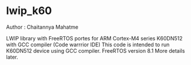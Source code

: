 lwip_k60
========
Author : Chaitannya Mahatme

LWIP library with FreeRTOS portes for ARM Cortex-M4 series K60DN512 with GCC compiler (Code warrrior IDE)
This code is intended to run K60DN512 device using GCC compiler. 
FreeRTOS version 8.1 
More details later.